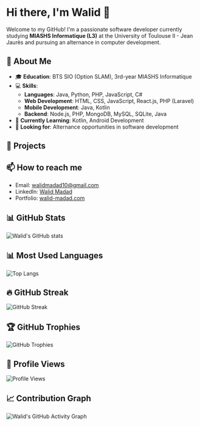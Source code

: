 # Hi there, I'm Walid 👋

Welcome to my GitHub! I'm a passionate software developer currently studying **MIASHS Informatique (L3)** at the University of Toulouse II - Jean Jaurès and pursuing an alternance in computer development.

## 🚀 About Me

- 🎓 **Education**: BTS SIO (Option SLAM), 3rd-year MIASHS Informatique
- 💻 **Skills**:
  - **Languages**: Java, Python, PHP, JavaScript, C#
  - **Web Development**: HTML, CSS, JavaScript, React.js, PHP (Laravel)
  - **Mobile Development**: Java, Kotlin
  - **Backend**: Node.js, PHP, MongoDB, MySQL, SQLite, Java
- 🌱 **Currently Learning**: Kotlin, Android Development
- 👷 **Looking for**: Alternance opportunities in software development

## 🔧 Projects


## 📫 How to reach me

- Email: walidmadad10@gmail.com
- LinkedIn: [Walid Madad](https://www.linkedin.com/in/walid-madad)
- Portfolio: [walid-madad.com](https://walid-madad.com)

## 📊 GitHub Stats

![Walid's GitHub stats](https://github-readme-stats.vercel.app/api?username=walidmadad&show_icons=true&theme=radical)

## 📊 Most Used Languages

![Top Langs](https://github-readme-stats.vercel.app/api/top-langs/?username=walidmadad&layout=compact&theme=radical)

## 🔥 GitHub Streak

![GitHub Streak](https://streak-stats.demolab.com/?user=walidmadad&theme=radical)

## 🏆 GitHub Trophies

![GitHub Trophies](https://github-profile-trophy.vercel.app/?username=walidmadad&theme=radical)

## 👀 Profile Views

![Profile Views](https://komarev.com/ghpvc/?username=walidmadad&color=brightgreen)

## 📈 Contribution Graph

![Walid's GitHub Activity Graph](https://github-readme-activity-graph.cyclic.app/graph?username=walidmadad&theme=react-dark)
